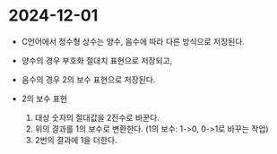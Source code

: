 # 2024-12-01

* C언어에서 정수형 상수는 양수, 음수에 따라 다른 방식으로 저장된다.
* 양수의 경우 부호화 절대치 표현으로 저장되고,
* 음수의 경우 2의 보수 표현으로 저장된다.

* 2의 보수 표현
  1. 대상 숫자의 절대값을 2진수로 바꾼다.
  2. 위의 결과를 1의 보수로 변환한다. (1의 보수: 1->0, 0->1로 바꾸는 작업)
  3. 2번의 결과에 1을 더한다.
